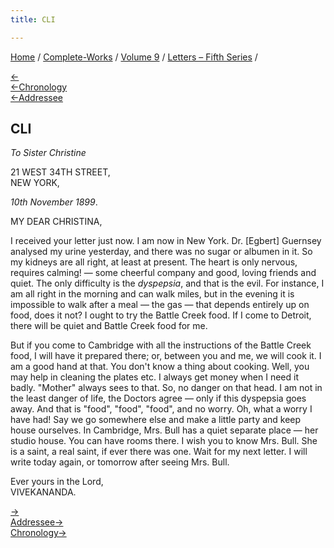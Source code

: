 ```yaml
---
title: CLI

---
```

<div>

[Home](../../../index.htm) / [Complete-Works](../../complete_works.htm)
/ [Volume 9](../volume_9_contents.htm) / [Letters – Fifth
Series](letters_fifth_series_contents.htm) /

[←](150_christina.htm)  
[←Chronology](150_christina.htm)  
[←Addressee](150_christina.htm)

## CLI

*To Sister Christine*

21 WEST 34TH STREET,  
NEW YORK,

*10th November 1899*.

MY DEAR CHRISTINA,

I received your letter just now. I am now in New York. Dr. \[Egbert\]
Guernsey analysed my urine yesterday, and there was no sugar or albumen
in it. So my kidneys are all right, at least at present. The heart is
only nervous, requires calming! — some cheerful company and good, loving
friends and quiet. The only difficulty is the *dyspepsia*, and that is
the evil. For instance, I am all right in the morning and can walk
miles, but in the evening it is impossible to walk after a meal — the
gas — that depends entirely up on food, does it not? I ought to try the
Battle Creek food. If I come to Detroit, there will be quiet and Battle
Creek food for me.

But if you come to Cambridge with all the instructions of the Battle
Creek food, I will have it prepared there; or, between you and me, we
will cook it. I am a good hand at that. You don't know a thing about
cooking. Well, you may help in cleaning the plates etc. I always get
money when I need it badly. "Mother" always sees to that. So, no danger
on that head. I am not in the least danger of life, the Doctors agree —
only if this dyspepsia goes away. And that is "food", "food", "food",
and no worry. Oh, what a worry I have had! Say we go somewhere else and
make a little party and keep house ourselves. In Cambridge, Mrs. Bull
has a quiet separate place — her studio house. You can have rooms there.
I wish you to know Mrs. Bull. She is a saint, a real saint, if ever
there was one. Wait for my next letter. I will write today again, or
tomorrow after seeing Mrs. Bull.

Ever yours in the Lord,  
VIVEKANANDA.

[→](152_christina.htm)  
[Addressee→](152_christina.htm)  
[Chronology→](152_christina.htm)

</div>
